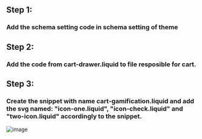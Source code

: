 ## Step 1:
### Add the schema setting code in schema setting of theme

## Step 2:
### Add the code from cart-drawer.liquid to file resposible for cart.

## Step 3:
### Create the snippet with name cart-gamification.liquid and add the svg named: "icon-one.liquid", "icon-check.liquid" and "two-icon.liquid" accordingly to the snippet.

![image](https://github.com/nishant-k-marmeto/my-componenet-progress/assets/144011719/8a7e21b7-ed39-47dd-ac7f-fd85ad055b07)
